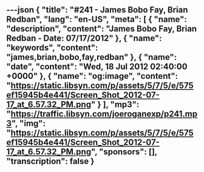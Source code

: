 ---json
{
  "title": "#241 - James Bobo Fay, Brian Redban",
  "lang": "en-US",
  "meta": [
    {
      "name": "description",
      "content": "James Bobo Fay, Brian Redban - Date: 07/17/2012"
    },
    {
      "name": "keywords",
      "content": "james,brian,bobo,fay,redban"
    },
    {
      "name": "date",
      "content": "Wed, 18 Jul 2012 02:40:00 +0000"
    },
    {
      "name": "og:image",
      "content": "https://static.libsyn.com/p/assets/5/7/5/e/575ef15945b4e441/Screen_Shot_2012-07-17_at_6.57.32_PM.png"
    }
  ],
  "mp3": "https://traffic.libsyn.com/joeroganexp/p241.mp3",
  "img": "https://static.libsyn.com/p/assets/5/7/5/e/575ef15945b4e441/Screen_Shot_2012-07-17_at_6.57.32_PM.png",
  "sponsors": [],
  "transcription": false
}
---
<episode-header />

<timemark seconds="0" />

<transcribe-call-to-action />

<episode-footer />